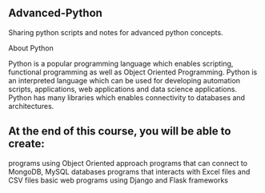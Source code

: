 ## Advanced-Python
Sharing python scripts and notes for advanced python concepts.


About Python

Python is a popular programming language which enables scripting, functional programming as well as Object Oriented Programming. Python is an interpreted language which can be used for developing automation scripts, applications, web applications and data science applications. Python has many libraries which enables connectivity to databases and architectures.

## At the end of this course, you will be able to create:

  programs using Object Oriented approach
  programs that can connect to MongoDB, MySQL databases
  programs that interacts with Excel files and CSV files
  basic web programs using Django and Flask frameworks
